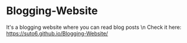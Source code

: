 # Blogging-Website
It's a blogging website where you can read blog posts \n
Check it here: https://suto6.github.io/Blogging-Website/
